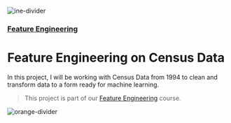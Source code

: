 ![ine-divider](https://user-images.githubusercontent.com/7065401/92672068-398e8080-f2ee-11ea-82d6-ad53f7feb5c0.png)

### [Feature Engineering](https://my.ine.com/course/feature-engineering/e29ead94-59b9-4e04-bfbe-46fa8ba173e1)

# Feature Engineering on Census Data

In this project, I will be working with Census Data from 1994 to clean and transform data to a form ready for machine learning.

> This project is part of our [Feature Engineering](https://my.ine.com/course/feature-engineering/e29ead94-59b9-4e04-bfbe-46fa8ba173e1) course.

![orange-divider](https://user-images.githubusercontent.com/7065401/92672455-187a5f80-f2ef-11ea-890c-40be9474f7b7.png)
